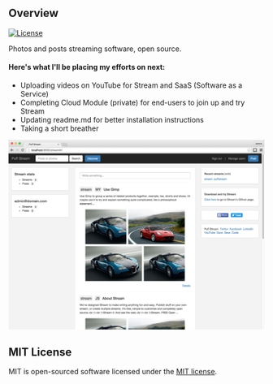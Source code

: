 ## Overview

[![License](https://poser.pugx.org/laravel/framework/license.svg)](https://packagist.org/packages/laravel/framework)

Photos and posts streaming software, open source.

#### Here's what I'll be placing my efforts on next:
- Uploading videos on YouTube for Stream and SaaS (Software as a Service)
- Completing Cloud Module (private) for end-users to join up and try Stream
- Updating readme.md for better installation instructions
- Taking a short breather

![alt text](screenshots/stream-v2.0.0.jpg "Stream software")

## MIT License
MIT is open-sourced software licensed under the [MIT license](http://opensource.org/licenses/MIT). 
